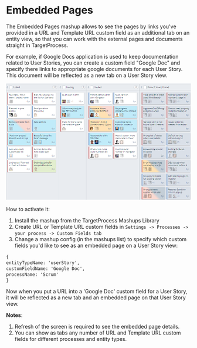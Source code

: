 Embedded Pages
==================

The Embedded Pages mashup allows to see the pages by links you've provided in a URL and Template URL custom field as an additional tab on an entity view, so that you can work with the external pages and documents straight in TargetProcess.  

For example, if Google Docs application is used to keep documentation related to User Stories, you can create a custom field "Google Doc" and specify there links to appropriate google documents for each User Story. This document will be reflected as a new tab on a User Story view.

![BoardClassOfServices](https://github.com/TargetProcess/TP3MashupLibrary/raw/master/Board%20Classes%20Of%20Services/BoardClassOfServices.png)

How to activate it:

1. Install the mashup from the TargetProcess Mashups Library
2. Create URL or Template URL custom fields in ```Settings -> Processes -> your process -> Custom Fields tab```
3. Change a mashup config (in the mashups list) to specify which custom fields you'd like to see as an embedded page on a User Story view:

```
{
entityTypeName: 'userStory',
customFieldName: 'Google Doc',
processName: 'Scrum'
}
```

Now when you put a URL into a 'Google Doc' custom field for a User Story, it will be reflected as a new tab and an embedded page on that User Story view.

__Notes__: 

1. Refresh of the screen is required to see the embedded page details. 
2. You can show as tabs any number of URL and Template URL custom fields for different processes and entity types.
